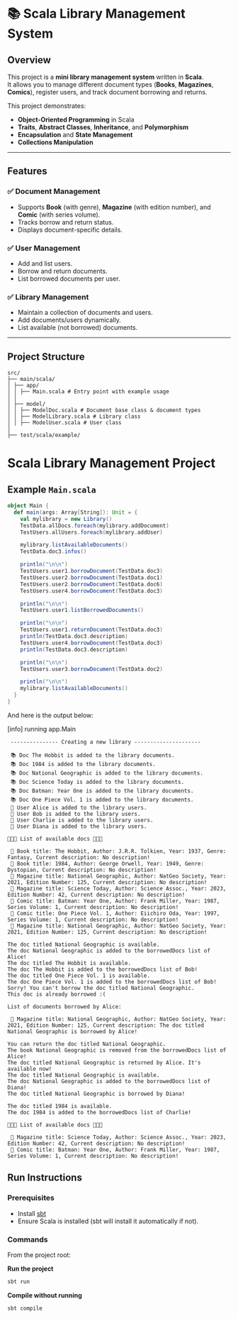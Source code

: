 # 📚 Scala Library Management System

## Overview
This project is a **mini library management system** written in **Scala**.  
It allows you to manage different document types (**Books**, **Magazines**, **Comics**), register users, and track document borrowing and returns.

This project demonstrates:
- **Object-Oriented Programming** in Scala
- **Traits**, **Abstract Classes**, **Inheritance**, and **Polymorphism**
- **Encapsulation** and **State Management**
- **Collections Manipulation**

---

## Features
### ✅ Document Management
- Supports **Book** (with genre), **Magazine** (with edition number), and **Comic** (with series volume).
- Tracks borrow and return status.
- Displays document-specific details.

### ✅ User Management
- Add and list users.
- Borrow and return documents.
- List borrowed documents per user.

### ✅ Library Management
- Maintain a collection of documents and users.
- Add documents/users dynamically.
- List available (not borrowed) documents.

---

## Project Structure
```
src/
├── main/scala/
│ ├── app/
│ │ ├── Main.scala # Entry point with example usage
│ │
│ ├── model/
│ │ ├── ModelDoc.scala # Document base class & document types
│ │ ├── ModelLibrary.scala # Library class
│ │ ├── ModelUser.scala # User class
│
├── test/scala/example/
```


# Scala Library Management Project

## Example `Main.scala`

```scala
object Main {
  def main(args: Array[String]): Unit = {
    val mylibrary = new Library()
    TestData.allDocs.foreach(mylibrary.addDocument)
    TestUsers.allUsers.foreach(mylibrary.addUser)

    mylibrary.listAvailableDocuments()
    TestData.doc3.infos()

    println("\n\n")
    TestUsers.user1.borrowDocument(TestData.doc3)
    TestUsers.user2.borrowDocument(TestData.doc1)
    TestUsers.user2.borrowDocument(TestData.doc6)
    TestUsers.user4.borrowDocument(TestData.doc3)

    println("\n\n")
    TestUsers.user1.listBorrowedDocuments()

    println("\n\n")
    TestUsers.user1.returnDocument(TestData.doc3)
    println(TestData.doc3.description)
    TestUsers.user4.borrowDocument(TestData.doc3)
    println(TestData.doc3.description)

    println("\n\n")
    TestUsers.user3.borrowDocument(TestData.doc2)

    println("\n\n")
    mylibrary.listAvailableDocuments()
  }
}

```
And here is the output below: 

[info] running app.Main 
```
 --------------- Creating a new library ---------------------

 📚 Doc The Hobbit is added to the library documents.
 📚 Doc 1984 is added to the library documents.
 📚 Doc National Geographic is added to the library documents.
 📚 Doc Science Today is added to the library documents.
 📚 Doc Batman: Year One is added to the library documents.
 📚 Doc One Piece Vol. 1 is added to the library documents.
 👥 User Alice is added to the library users.
 👥 User Bob is added to the library users.
 👥 User Charlie is added to the library users.
 👥 User Diana is added to the library users.

📄📄📄 List of available docs 📄📄📄

 📄 Book title: The Hobbit, Author: J.R.R. Tolkien, Year: 1937, Genre: Fantasy, Current description: No description!
 📄 Book title: 1984, Author: George Orwell, Year: 1949, Genre: Dystopian, Current description: No description!
 📄 Magazine title: National Geographic, Author: NatGeo Society, Year: 2021, Edition Number: 125, Current description: No description!
 📄 Magazine title: Science Today, Author: Science Assoc., Year: 2023, Edition Number: 42, Current description: No description!
 📄 Comic title: Batman: Year One, Author: Frank Miller, Year: 1987, Series Volume: 1, Current description: No description!
 📄 Comic title: One Piece Vol. 1, Author: Eiichiro Oda, Year: 1997, Series Volume: 1, Current description: No description!
 📄 Magazine title: National Geographic, Author: NatGeo Society, Year: 2021, Edition Number: 125, Current description: No description!

The doc titled National Geographic is available.
The doc National Geographic is added to the borrowedDocs list of Alice!
The doc titled The Hobbit is available.
The doc The Hobbit is added to the borrowedDocs list of Bob!
The doc titled One Piece Vol. 1 is available.
The doc One Piece Vol. 1 is added to the borrowedDocs list of Bob!
Sorry! You can't borrow the doc titled National Geographic.
This doc is already borrowed :(

List of documents borrowed by Alice: 

 📄 Magazine title: National Geographic, Author: NatGeo Society, Year: 2021, Edition Number: 125, Current description: The doc titled National Geographic is borrowed by Alice!

You can return the doc titled National Geographic.
The book National Geographic is removed from the borrowedDocs list of Alice!
The doc titled National Geographic is returned by Alice. It's available now!
The doc titled National Geographic is available.
The doc National Geographic is added to the borrowedDocs list of Diana!
The doc titled National Geographic is borrowed by Diana!

The doc titled 1984 is available.
The doc 1984 is added to the borrowedDocs list of Charlie!

📄📄📄 List of available docs 📄📄📄

 📄 Magazine title: Science Today, Author: Science Assoc., Year: 2023, Edition Number: 42, Current description: No description!
 📄 Comic title: Batman: Year One, Author: Frank Miller, Year: 1987, Series Volume: 1, Current description: No description!
```

## Run Instructions

### Prerequisites
- Install [sbt](https://www.scala-sbt.org/download.html)
- Ensure Scala is installed (sbt will install it automatically if not).

### Commands
From the project root:

**Run the project**
```bash
sbt run
```

**Compile without running**
```bash
sbt compile
```

